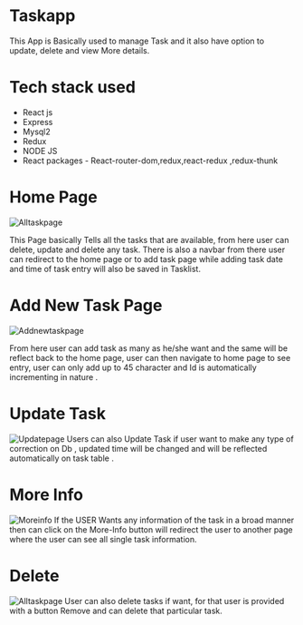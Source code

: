 # Taskapp 
This App is Basically used to manage Task and it also have option to update, delete and view More details.

# Tech stack used
- React js
- Express
- Mysql2
- Redux
- NODE JS
- React packages - React-router-dom,redux,react-redux ,redux-thunk 


#  Home Page 

![Alltaskpage](https://github.com/PRATEEK9425/Taskapp/assets/105915891/f79db269-60e7-4e0e-8e79-2d0fc8c962a9)

This Page basically Tells all the tasks that are available, from here user can delete, update and delete any task.
There is also a navbar from there user can redirect to the home page or to add task page while adding task date and time of task entry will also
be saved in Tasklist.

# Add New Task Page
![Addnewtaskpage](https://github.com/PRATEEK9425/Taskapp/assets/105915891/1e42dfef-c1f2-4c36-a443-e83ce352f857)
 
From here user can add task as many as he/she want and the same will be reflect back to the home page, user can then navigate to home page to see entry, user can only 
add up to 45 character and Id is automatically incrementing in nature .


# Update Task 
![Updatepage](https://github.com/PRATEEK9425/Taskapp/assets/105915891/78caa52e-dded-4a16-bf14-65aeec04662c)
Users can also Update Task if user want to make any type of correction on Db , updated time will be changed and will be reflected automatically 
on task table .

# More Info  
![Moreinfo](https://github.com/PRATEEK9425/Taskapp/assets/105915891/a7f0792e-d044-4393-a3ab-3b8cdf2c34e3)
If the USER Wants any information of the task in a broad manner then can click on the More-Info button will redirect the user to another page where the user can 
see all single task information.

# Delete 
![Alltaskpage](https://github.com/PRATEEK9425/Taskapp/assets/105915891/00a884a4-398d-46f1-81d0-3470de5cf990)
User can also delete tasks if want, for that user is provided with a button Remove and can delete that particular task.

